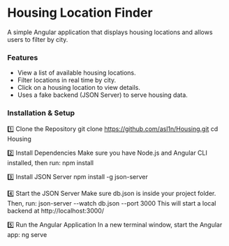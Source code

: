 # Housing Location Finder
A simple Angular application that displays housing locations and allows users to filter by city.

### Features
- View a list of available housing locations.
- Filter locations in real time by city.
- Click on a housing location to view details.
-  Uses a fake backend (JSON Server) to serve housing data.

### Installation & Setup
1️⃣ Clone the Repository
git clone https://github.com/asl1n/Housing.git
cd Housing

2️⃣ Install Dependencies
Make sure you have Node.js and Angular CLI installed, then run:
npm install

3️⃣ Install JSON Server
npm install -g json-server

4️⃣ Start the JSON Server
Make sure db.json is inside your project folder. Then, run:
json-server --watch db.json --port 3000
This will start a local backend at http://localhost:3000/

5️⃣ Run the Angular Application
In a new terminal window, start the Angular app:
ng serve
